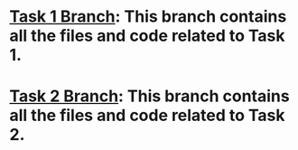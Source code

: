 # [Task 1 Branch](https://github.com/ITrukhau/TappaTask/tree/itrukhau/task1): This branch contains all the files and code related to Task 1.

# [Task 2 Branch](https://github.com/ITrukhau/TappaTask/tree/itrukhau/task2): This branch contains all the files and code related to Task 2.
